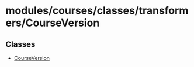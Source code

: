 # modules/courses/classes/transformers/CourseVersion

## Classes

- [CourseVersion](classes/CourseVersion.md)
